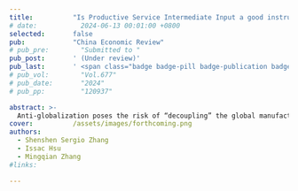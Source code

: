 ```yaml
---
title:          "Is Productive Service Intermediate Input a good instrument for enhancing the Global Value Chain participation?"
# date:           2024-06-13 00:01:00 +0800
selected:       false
pub:            "China Economic Review"
# pub_pre:        "Submitted to "
pub_post:       ' (Under review)'
pub_last:       ' <span class="badge badge-pill badge-publication badge-success">1<sup>st</sup> & corr. author</span>'
# pub_vol:        "Vol.677"
# pub_date:       "2024"
# pub_pp:         "120937"

abstract: >-
  Anti-globalization poses the risk of “decoupling” the global manufacturing production system. Improving the status of the Global Value Chain (GVC) within the manufacturing system has become a strategic requirement for many countries.   As a new economic growth point with high potential, the service economy undoubtedly plays an essential role in optimizing and upgrading the GVC.   Therefore, based on the OECD ICIO table, this article empirically investigates the relationship between productive service intermediate inputs and participation in the GVC with its mechanism.    The results show that productive service intermediate inputs can facilitate the upward movement of countries’ GVC participation towards a higher value-added end; such a promotion effect can be achieved through channels of improving servitization of manufacturing, which is related to financial restraints and production and operational efficiency, and, at the same time, manifests less pronounced for the reason of "crowding out" effect of innovation capability.
cover:          /assets/images/forthcoming.png
authors:
  - Shenshen Sergio Zhang
  - Issac Hsu
  - Mingqian Zhang
#links:

---
```


